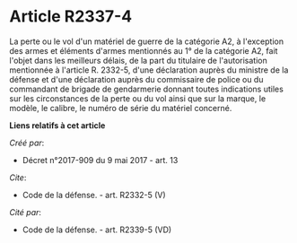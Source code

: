 # Article R2337-4

La perte ou le vol d'un matériel de guerre de la catégorie A2, à l'exception des armes et éléments d'armes mentionnés au 1°
de la catégorie A2, fait l'objet dans les meilleurs délais, de la part du titulaire de l'autorisation mentionnée à l'article
R. 2332-5, d'une déclaration auprès du ministre de la défense et d'une déclaration auprès du commissaire de police ou du
commandant de brigade de gendarmerie donnant toutes indications utiles sur les circonstances de la perte ou du vol ainsi que
sur la marque, le modèle, le calibre, le numéro de série du matériel concerné.

**Liens relatifs à cet article**

_Créé par_:

  - Décret n°2017-909 du 9 mai 2017 - art. 13

_Cite_:

  - Code de la défense. - art. R2332-5 (V)

_Cité par_:

  - Code de la défense. - art. R2339-5 (VD)

